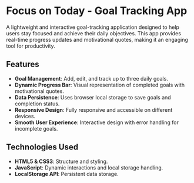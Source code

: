 # Focus on Today - Goal Tracking App  

A lightweight and interactive goal-tracking application designed to help users stay focused and achieve their daily objectives. This app provides real-time progress updates and motivational quotes,
making it an engaging tool for productivity.

## Features  
- **Goal Management**: Add, edit, and track up to three daily goals.
- **Dynamic Progress Bar**: Visual representation of completed goals with motivational quotes.
- **Data Persistence**: Uses browser local storage to save goals and completion status.
- **Responsive Design**: Fully responsive and accessible on different devices.
- **Smooth User Experience**: Interactive design with error handling for incomplete goals.

## Technologies Used  
- **HTML5 & CSS3**: Structure and styling.
- **JavaScript**: Dynamic interactions and local storage handling.
- **LocalStorage API**: Persistent data storage.
